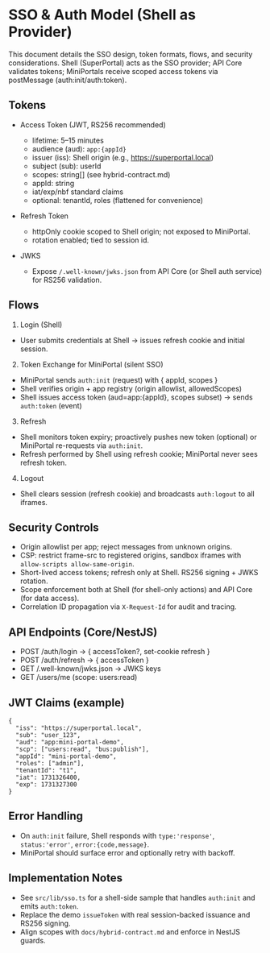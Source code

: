 # SSO & Auth Model (Shell as Provider)

This document details the SSO design, token formats, flows, and security considerations. Shell (SuperPortal) acts as the SSO provider; API Core validates tokens; MiniPortals receive scoped access tokens via postMessage (auth:init/auth:token).

## Tokens

- Access Token (JWT, RS256 recommended)
  - lifetime: 5–15 minutes
  - audience (aud): `app:{appId}`
  - issuer (iss): Shell origin (e.g., https://superportal.local)
  - subject (sub): userId
  - scopes: string[] (see hybrid-contract.md)
  - appId: string
  - iat/exp/nbf standard claims
  - optional: tenantId, roles (flattened for convenience)

- Refresh Token
  - httpOnly cookie scoped to Shell origin; not exposed to MiniPortal.
  - rotation enabled; tied to session id.

- JWKS
  - Expose `/.well-known/jwks.json` from API Core (or Shell auth service) for RS256 validation.

## Flows

1) Login (Shell)
- User submits credentials at Shell → issues refresh cookie and initial session.

2) Token Exchange for MiniPortal (silent SSO)
- MiniPortal sends `auth:init` (request) with { appId, scopes }
- Shell verifies origin + app registry (origin allowlist, allowedScopes)
- Shell issues access token (aud=app:{appId}, scopes subset) → sends `auth:token` (event)

3) Refresh
- Shell monitors token expiry; proactively pushes new token (optional) or MiniPortal re-requests via `auth:init`.
- Refresh performed by Shell using refresh cookie; MiniPortal never sees refresh token.

4) Logout
- Shell clears session (refresh cookie) and broadcasts `auth:logout` to all iframes.

## Security Controls

- Origin allowlist per app; reject messages from unknown origins.
- CSP: restrict frame-src to registered origins, sandbox iframes with `allow-scripts allow-same-origin`.
- Short-lived access tokens; refresh only at Shell. RS256 signing + JWKS rotation.
- Scope enforcement both at Shell (for shell-only actions) and API Core (for data access).
- Correlation ID propagation via `X-Request-Id` for audit and tracing.

## API Endpoints (Core/NestJS)

- POST /auth/login → { accessToken?, set-cookie refresh }
- POST /auth/refresh → { accessToken }
- GET /.well-known/jwks.json → JWKS keys
- GET /users/me (scope: users:read)

## JWT Claims (example)

```
{
  "iss": "https://superportal.local",
  "sub": "user_123",
  "aud": "app:mini-portal-demo",
  "scp": ["users:read", "bus:publish"],
  "appId": "mini-portal-demo",
  "roles": ["admin"],
  "tenantId": "t1",
  "iat": 1731326400,
  "exp": 1731327300
}
```

## Error Handling

- On `auth:init` failure, Shell responds with `type:'response'`, `status:'error'`, `error:{code,message}`.
- MiniPortal should surface error and optionally retry with backoff.

## Implementation Notes

- See `src/lib/sso.ts` for a shell-side sample that handles `auth:init` and emits `auth:token`.
- Replace the demo `issueToken` with real session-backed issuance and RS256 signing.
- Align scopes with `docs/hybrid-contract.md` and enforce in NestJS guards.
